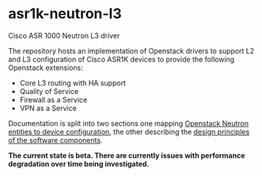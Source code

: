 # asr1k-neutron-l3
Cisco ASR 1000 Neutron L3 driver

The repository hosts an implementation of Openstack drivers to support L2 and L3 configuration of Cisco ASR1K devices to
provide the following Openstack extensions:

* Core L3 routing with HA support
* Quality of Service
* Firewall as a Service
* VPN as a Service

Documentation is split into two sections one mapping [Openstack Neutron entities to device configuration](DEVICE_README.md), the other 
describing the [design principles of the software components](DRIVER_README.md).  

**The current state is beta. There are currently issues with performance degradation over time being investigated.**
